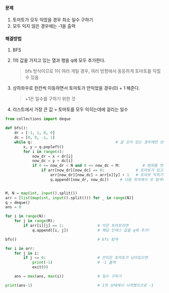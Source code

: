 #### 문제

1. 토마토가 모두 익었을 경우 최소 일수 구하기
2. 모두 익지 않은 경우에는 -1을 출력

#### 해결방법

1. BFS

2. 1의 값을 가지고 있는 열과 행을 q에 모두 추가한다.

   > bfs 방식이므로 1이 여러 개일 경우, 여러 방향에서 동등하게 토마토를 익힐 수 있음

3. 상하좌우로 한칸씩 이동하면서 토마토가 안익었을 경우(0) + 1 해준다.

   > +1은 일수를 구하기 위한 것

4. 리스트에서 가장 큰 값 = 토마토를 모두 익히는데에 걸리는 일수 

```python
from collections import deque

def bfs():
    dr = [-1, 1, 0, 0]
    dc = [0, 0, -1, 1]
    while q:                                     # 갈 곳이 있는 경우에만 반복
        x, y = q.popleft()
        for i in range(4):
            now_dr = x + dr[i]
            now_dc = y + dc[i]
            if 0 <= now_dr < N and 0 <= now_dc < M:          # 범위를 벗어나지 않는지 체크
                if arr[now_dr][now_dc] == 0:              # 토마토가 있고, 아직 익지 않았다면
                    arr[now_dr][now_dc] = arr[x][y] + 1   # 토마토 익히기 (일 수 +1)
                    q.append([now_dr, now_dc])     # 다음 위치에서 또 탐색해야 하므로 q에 추가


M, N = map(int, input().split())
arr = [list(map(int, input().split())) for _ in range(N)]
q = deque()
ans = 0

for i in range(N):
    for j in range(M):
        if arr[i][j] == 1:               # 익은 토마토라면
            q.append([i, j])             # 해당 인덱스 값을 q에 추가!

bfs()                                    # bfs 탐색

for i in arr:
    for j in i:
        if j == 0:                       # 안익은 토마토가 남아있으면
            print(-1)                    # -1 출력
            exit(0)

    ans = max(ans, max(i))               # 일수 구하기

print(ans-1)                             # 1의 상태에서 시작했으므로 -1
```

